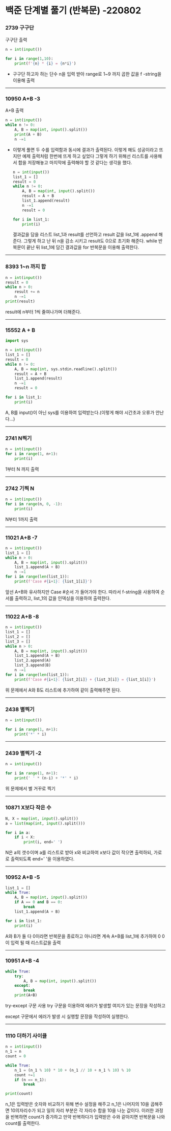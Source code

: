 # 백준 단계별 풀기 (반복문) -220802

### 2739 구구단

구구단 출력

```python
n = int(input())

for i in range(1,10):
    print(f'{n} * {i} = {n*i}')
```

- 구구단 하고자 하는 단수 n을 입력 받아 range로 1~9 까지 곱한 값을 f -string을 이용해 출력

---

### 10950 A+B -3

A+B 출력

```py
n = int(input())
while n != 0:
    A, B = map(int, input().split())
    print(A + B)
    n -=1
```

- 이렇게 풀면 두 수를 입력함과 동시에 결과가 출력된다. 이렇게 해도 성공이라고 뜨지만 예제 출력처럼 한번에 뜨게 하고 싶었다 그렇게 하기 위해선 리스트를 사용해서 합을 저장해놓고 마지막에 출력해야 할 것 같다는 생각을 했다.

  ```python
  n = int(input())
  list_1 = []
  result = 0
  while n != 0:
      A, B = map(int, input().split())
      result = A + B
      list_1.append(result)
      n -=1
      result = 0
  
  for i in list_1:
      print(i)
  ```

  결과값을 담을 리스트 list_1과 result를 선언하고 result 값을 list_1에 .append 해준다. 그렇게 하고 난 뒤 n을 감소 시키고 result도 0으로 초기화 해준다. while 반복문이 끝난 뒤 list_1에 담긴 결과값을 for 반복문을 이용해 출력한다.

---

### 8393 1~n 까지 합

```python
n = int(input())
result = 0
while n > 0:
    result += n
    n -=1
print(result)
```

result에 n부터 1씩 줄여나가며 더해준다.

---

### 15552 A + B

```python
import sys

n = int(input())
list_1 = []
result = 0
while n != 0:
    A, B = map(int, sys.stdin.readline().split())
    result = A + B
    list_1.append(result)
    n -=1
    result = 0

for i in list_1:
    print(i)
```

A, B를 input()이 아닌 sys를 이용하여 입력받는다.(이렇게 해야 시간초과 오류가 안난다...)

---

### 2741 N찍기

```python
n = int(input())
for i in range(1, n+1):
    print(i)
```

1부터 N 까지 출력

---

### 2742 기찍 N

```python
n = int(input())
for i in range(n, 0, -1):
    print(i)
```

N부터 1까지 출력

---

### 11021 A+B -7

```python
n = int(input())
list_1 = []
while n > 0:
    A, B = map(int, input().split())
    list_1.append(A + B)
    n -=1
for i in range(len(list_1)):
    print(f'Case #{i+1}: {list_1[i]}')
```

앞선 A+B와 유사하지만 Case #순서 가 들어가야 한다. 따라서 f-string을 사용하여 순서를 출력하고, list_1의 값을 인덱싱을 이용하여 출력한다.

---

### 11022 A+B -8

```python
n = int(input())
list_1 = []
list_2 = []
list_3 = []
while n > 0:
    A, B = map(int, input().split())
    list_1.append(A + B)
    list_2.append(A)
    list_3.append(B)
    n -=1
for i in range(len(list_1)):
    print(f'Case #{i+1}: {list_2[i]} + {list_3[i]} = {list_1[i]}')
```

위 문제에서 A와 B도 리스트에 추가하여 같이 출력해주면 된다.

---

### 2438 별찍기

```python
n = int(input())

for i in range(1, n+1):
    print('*' * i)
```

---

### 2439 별찍기 -2

```python
n = int(input())

for i in range(1, n+1):
    print(' ' * (n-i) + '*' * i)
```

위 문제에서 별 거꾸로 찍기

---

### 10871 X보다 작은 수

```python
N, X = map(int, input().split())
a = list(map(int, input().split()))

for i in a:
    if i < X:
        print(i, end=' ') 
```

N은 a의 갯수이며 a를 리스트로 받아 x와 비교하여 x보다 값이 작으면 출력하되, 가로로 출력되도록 end=' '을 이용하였다.

---

### 10952 A+B -5

```python
list_1 = []
while True:
    A, B = map(int, input().split())
    if A == 0 and B == 0:
        break
    list_1.append(A + B)

for i in list_1:
    print(i)
```

A와 B가 둘 다 0이라면 반복문을 종료하고 아니라면 계속 A+B를 list_1에 추가하여 0 0이 입력 될 때 리스트값을 출력

---

### 10951 A+B -4

```python
while True:
    try:
        A, B = map(int, input().split())
    except:
        break
    print(A+B)
```

try-except 구문 사용 try 구문을 이용하여 에러가 발생할 여지가 있는 문장을 작성하고

except 구문에서 에러가 발생 시 실행할 문장을 작성하여 실행한다.

---

### 1110 더하기 사이클

```python
n = int(input())
n_1 = n
count = 0

while True:
    n_1 = (n_1 % 10) * 10 + (n_1 // 10 + n_1 % 10) % 10
    count +=1
    if (n == n_1):
        break

print(count)
```

n_1은 입력받은 숫자와 비교하기 위해 변수 설정을 해주고 n_1은 나머지의 10을 곱해주면 10의자리수가 되고 일의 자리 부분은 각 자리수 합을 10을 나눈 값이다. 이러한 과정을 반복하면 count가 증가하고 만약 반복하다가 입력받은 수와 같아지면 반복문을 나와 count를 출력한다.